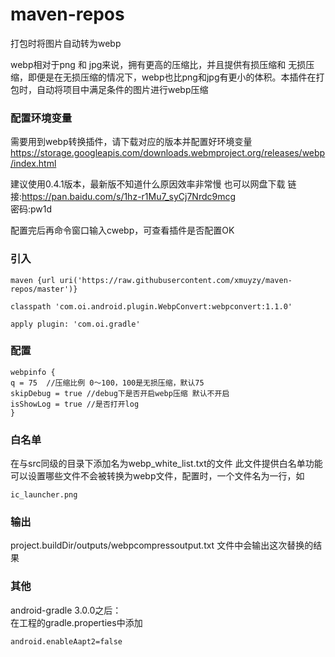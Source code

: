 # maven-repos
打包时将图片自动转为webp

webp相对于png 和 jpg来说，拥有更高的压缩比，并且提供有损压缩和 无损压缩，即便是在无损压缩的情况下，webp也比png和jpg有更小的体积。本插件在打包时，自动将项目中满足条件的图片进行webp压缩

### 配置环境变量
需要用到webp转换插件，请下载对应的版本并配置好环境变量
https://storage.googleapis.com/downloads.webmproject.org/releases/webp/index.html

建议使用0.4.1版本，最新版不知道什么原因效率非常慢 
也可以网盘下载 
链接:https://pan.baidu.com/s/1hz-r1Mu7_syCj7Nrdc9mcg  
密码:pw1d

配置完后再命令窗口输入cwebp，可查看插件是否配置OK

### 引入
```
maven {url uri('https://raw.githubusercontent.com/xmuyzy/maven-repos/master')}
        
classpath 'com.oi.android.plugin.WebpConvert:webpconvert:1.1.0'

apply plugin: 'com.oi.gradle'
```
### 配置
```
webpinfo {    
q = 75  //压缩比例 0～100，100是无损压缩，默认75    
skipDebug = true //debug下是否开启webp压缩 默认不开启    
isShowLog = true //是否打开log    
}
```

### 白名单
在与src同级的目录下添加名为webp_white_list.txt的文件 此文件提供白名单功能 可以设置哪些文件不会被转换为webp文件，配置时，一个文件名为一行，如
```
ic_launcher.png
```

### 输出
project.buildDir/outputs/webpcompressoutput.txt 文件中会输出这次替换的结果

### 其他
android-gradle 3.0.0之后：    
在工程的gradle.properties中添加 
```   
android.enableAapt2=false    
```

